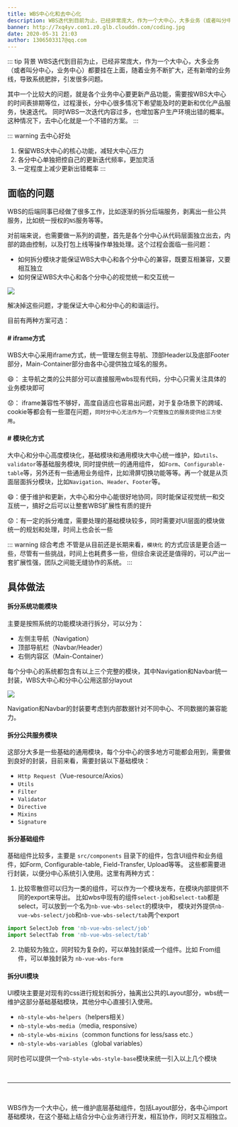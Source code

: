```yaml
---
title: WBS中心化和去中心化
description: WBS迭代到目前为止，已经非常庞大，作为一个大中心，大多业务（或者叫分中心，业务中心）都要挂在上面，随着业务不断扩大，还有新增的业务线，导致系统肥胖，引发很多问题。
banner: http://7xq4yv.com1.z0.glb.clouddn.com/coding.jpg
date: 2020-05-31 21:03
author: 1306503317@qq.com
---
```


::: tip 背景
WBS迭代到目前为止，已经非常庞大，作为一个大中心，大多业务（或者叫分中心，业务中心）都要挂在上面，随着业务不断扩大，还有新增的业务线，导致系统肥胖，引发很多问题。

其中一个比较大的问题，就是各个业务中心要更新产品功能，需要按WBS大中心的时间表排期等位，过程漫长，分中心很多情况下希望能及时的更新和优化产品服务，快速迭代。
同时WBS一次迭代内容过多，也增加客户生产环境出错的概率。这种情况下，去中心化就是一个不错的方案。
:::

::: warning 去中心好处
1. 保留WBS大中心的核心功能，减轻大中心压力
2. 各分中心单独把控自己的更新迭代频率，更加灵活
3. 一定程度上减少更新出错概率
:::


## 面临的问题

WBS的后端同事已经做了很多工作，比如逐渐的拆分后端服务，剥离出一些公共服务，比如统一授权的`NS`服务等等。

对前端来说，也需要做一系列的调整，首先是各个分中心从代码层面独立出去，内部的路由控制，以及打包上线等操作单独处理。这个过程会面临一些问题：

* 如何拆分模块才能保证WBS大中心和各个分中心的兼容，既要互相兼容，又要相互独立
* 如何保证WBS大中心和各个分中心的视觉统一和交互统一

<img src="http://7xq4yv.com1.z0.glb.clouddn.com/wbs.png">

解决掉这些问题，才能保证大中心和分中心的和谐运行。

目前有两种方案可选：

#### # iframe方式

WBS大中心采用iframe方式，统一管理左侧主导航、顶部Header以及底部Footer部分，Main-Container部分由各中心提供独立域名的服务。

:smile:： 主导航之类的公共部分可以直接服用wbs现有代码，分中心只需关注具体的业务模块即可

:worried:： iframe兼容性不够好，高度自适应也容易出问题，对于复杂场景下的跨域、cookie等都会有一些潜在问题，`同时分中心无法作为一个完整独立的服务提供给三方使用`。


#### # 模块化方式

大中心和分中心高度模块化，基础模块和通用模块大中心统一维护，如`utils`、`validator`等基础服务模块, 同时提供统一的通用组件，
如`Form`、`Configurable-table`等，另外还有一些通用业务组件，比如滑屏切换功能等等。再一个就是从页面层面拆分模块，比如`Navigation`、`Header`、`Footer`等。

:smile:：便于维护和更新，大中心和分中心能很好地协同，同时能保证视觉统一和交互统一，搞好之后可以让整套WBS扩展性有质的提升

:worried:：有一定的拆分难度，需要处理的基础模块较多，同时需要对UI层面的模块做统一的规划和处理，时间上也会长一些


::: warning 综合考虑
不管是从目前还是长期来看，`模块化` 的方式应该是更合适一些，尽管有一些挑战，时间上也耗费多一些，但综合来说还是值得的，可以产出一套扩展性强，团队之间能无缝协作的系统。
:::


## 具体做法

#### 拆分系统功能模块

主要是按照系统的功能模块进行拆分，可以分为：

* 左侧主导航（Navigation）
* 顶部导航栏（Navbar/Header）
* 右侧内容区（Main-Container）

每个分中心的系统都包含有以上三个完整的模块，其中Navigation和Navbar统一封装，WBS大中心和分中心公用这部分layout

<img src="http://7xq4yv.com1.z0.glb.clouddn.com/page-module.png">

Navigation和Navbar的封装要考虑到内部数据针对不同中心、不同数据的兼容能力。

#### 拆分公共服务模块

这部分大多是一些基础的通用模块，每个分中心的很多地方可能都会用到，需要做到良好的封装，目前来看，需要封装以下基础模块：

* `Http Request`（Vue-resource/Axios）
* `Utils`
* `Filter`
* `Validator`
* `Directive`
* `Mixins`
* `Signature`


#### 拆分基础组件

基础组件比较多，主要是 `src/components` 目录下的组件，包含UI组件和业务组件，如Form, Configurable-table, Field-Transfer, Upload等等。
这些都需要进行封装，以便分中心系统引入使用。这里有两种方式：

1. 比较零散但可以归为一类的组件，可以作为一个模块发布，在模块内部提供不同的export来导出。
比如wbs中现有的组件`select-job`和`select-tab`都是select，可以放到一个名为`nb-vue-wbs-select`的模块中，
模块对外提供`nb-vue-wbs-select/job`和`nb-vue-wbs-select/tab`两个export

```js
import SelectJob from 'nb-vue-wbs-select/job'
import SelectTab from 'nb-vue-wbs-select/tab'
```

2. 功能较为独立，同时较为复杂的，可以单独封装成一个组件。比如 From组件，可以单独封装为 `nb-vue-wbs-form`


#### 拆分UI模块

UI模块主要是对现有的css进行规划和拆分，抽离出公共的Layout部分，wbs统一维护这部分基础基础模块，其他分中心直接引入使用。

* `nb-style-wbs-helpers`（helpers相关）
* `nb-style-wbs-media`（media, responsive）
* `nb-style-wbs-mixins`（common functions for less/sass etc.）
* `nb-style-wbs-variables`（global variables）

同时也可以提供一个`nb-style-wbs-style-base`模块来统一引入以上几个模块

<br />
<hr />
<br />

WBS作为一个大中心，统一维护底层基础组件，包括Layout部分，各中心import基础模块，在这个基础上结合分中心业务进行开发，相互协作，同时又互相独立。
